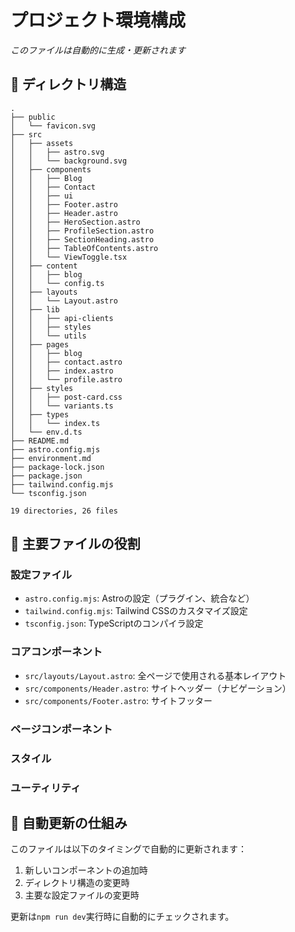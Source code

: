 # プロジェクト環境構成

*このファイルは自動的に生成・更新されます*

## 📁 ディレクトリ構造

```text
.
├── public
│   └── favicon.svg
├── src
│   ├── assets
│   │   ├── astro.svg
│   │   └── background.svg
│   ├── components
│   │   ├── Blog
│   │   ├── Contact
│   │   ├── ui
│   │   ├── Footer.astro
│   │   ├── Header.astro
│   │   ├── HeroSection.astro
│   │   ├── ProfileSection.astro
│   │   ├── SectionHeading.astro
│   │   ├── TableOfContents.astro
│   │   └── ViewToggle.tsx
│   ├── content
│   │   ├── blog
│   │   └── config.ts
│   ├── layouts
│   │   └── Layout.astro
│   ├── lib
│   │   ├── api-clients
│   │   ├── styles
│   │   └── utils
│   ├── pages
│   │   ├── blog
│   │   ├── contact.astro
│   │   ├── index.astro
│   │   └── profile.astro
│   ├── styles
│   │   ├── post-card.css
│   │   └── variants.ts
│   ├── types
│   │   └── index.ts
│   └── env.d.ts
├── README.md
├── astro.config.mjs
├── environment.md
├── package-lock.json
├── package.json
├── tailwind.config.mjs
└── tsconfig.json

19 directories, 26 files

```

## 🔑 主要ファイルの役割

### 設定ファイル
- `astro.config.mjs`: Astroの設定（プラグイン、統合など）
- `tailwind.config.mjs`: Tailwind CSSのカスタマイズ設定
- `tsconfig.json`: TypeScriptのコンパイラ設定

### コアコンポーネント
- `src/layouts/Layout.astro`: 全ページで使用される基本レイアウト
- `src/components/Header.astro`: サイトヘッダー（ナビゲーション）
- `src/components/Footer.astro`: サイトフッター

### ページコンポーネント

### スタイル

### ユーティリティ


## 🔄 自動更新の仕組み

このファイルは以下のタイミングで自動的に更新されます：

1. 新しいコンポーネントの追加時
2. ディレクトリ構造の変更時
3. 主要な設定ファイルの変更時

更新は`npm run dev`実行時に自動的にチェックされます。
